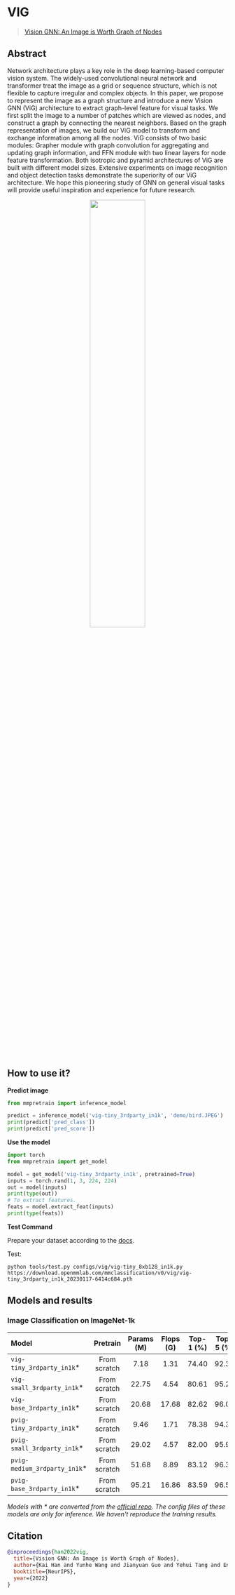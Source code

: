# VIG

> [Vision GNN: An Image is Worth Graph of Nodes](https://arxiv.org/abs/2206.00272)

<!-- [ALGORITHM] -->

## Abstract

Network architecture plays a key role in the deep learning-based computer vision system. The widely-used convolutional neural network and transformer treat the image as a grid or sequence structure, which is not flexible to capture irregular and complex objects. In this paper, we propose to represent the image as a graph structure and introduce a new Vision GNN (ViG) architecture to extract graph-level feature for visual tasks. We first split the image to a number of patches which are viewed as nodes, and construct a graph by connecting the nearest neighbors. Based on the graph representation of images, we build our ViG model to transform and exchange information among all the nodes. ViG consists of two basic modules: Grapher module with graph convolution for aggregating and updating graph information, and FFN module with two linear layers for node feature transformation. Both isotropic and pyramid architectures of ViG are built with different model sizes. Extensive experiments on image recognition and object detection tasks demonstrate the superiority of our ViG architecture. We hope this pioneering study of GNN on general visual tasks will provide useful inspiration and experience for future research.

<div align=center>
<img src="https://user-images.githubusercontent.com/26739999/212789461-f085e4da-9ce9-435f-93c0-e1b84d10b79f.png" width="50%"/>
</div>

## How to use it?

<!-- [TABS-BEGIN] -->

**Predict image**

```python
from mmpretrain import inference_model

predict = inference_model('vig-tiny_3rdparty_in1k', 'demo/bird.JPEG')
print(predict['pred_class'])
print(predict['pred_score'])
```

**Use the model**

```python
import torch
from mmpretrain import get_model

model = get_model('vig-tiny_3rdparty_in1k', pretrained=True)
inputs = torch.rand(1, 3, 224, 224)
out = model(inputs)
print(type(out))
# To extract features.
feats = model.extract_feat(inputs)
print(type(feats))
```

**Test Command**

Prepare your dataset according to the [docs](https://mmpretrain.readthedocs.io/en/latest/user_guides/dataset_prepare.html#prepare-dataset).

Test:

```shell
python tools/test.py configs/vig/vig-tiny_8xb128_in1k.py https://download.openmmlab.com/mmclassification/v0/vig/vig-tiny_3rdparty_in1k_20230117-6414c684.pth
```

<!-- [TABS-END] -->

## Models and results

### Image Classification on ImageNet-1k

| Model                         |   Pretrain   | Params (M) | Flops (G) | Top-1 (%) | Top-5 (%) |                Config                |                                        Download                                        |
| :---------------------------- | :----------: | :--------: | :-------: | :-------: | :-------: | :----------------------------------: | :------------------------------------------------------------------------------------: |
| `vig-tiny_3rdparty_in1k`\*    | From scratch |    7.18    |   1.31    |   74.40   |   92.34   |  [config](vig-tiny_8xb128_in1k.py)   | [model](https://download.openmmlab.com/mmclassification/v0/vig/vig-tiny_3rdparty_in1k_20230117-6414c684.pth) |
| `vig-small_3rdparty_in1k`\*   | From scratch |   22.75    |   4.54    |   80.61   |   95.28   |  [config](vig-small_8xb128_in1k.py)  | [model](https://download.openmmlab.com/mmclassification/v0/vig/vig-small_3rdparty_in1k_20230117-5338bf3b.pth) |
| `vig-base_3rdparty_in1k`\*    | From scratch |   20.68    |   17.68   |   82.62   |   96.04   |  [config](vig-base_8xb128_in1k.py)   | [model](https://download.openmmlab.com/mmclassification/v0/vig/vig-base_3rdparty_in1k_20230117-92f6f12f.pth) |
| `pvig-tiny_3rdparty_in1k`\*   | From scratch |    9.46    |   1.71    |   78.38   |   94.38   |  [config](pvig-tiny_8xb128_in1k.py)  | [model](https://download.openmmlab.com/mmclassification/v0/vig/pvig-tiny_3rdparty_in1k_20230117-eb77347d.pth) |
| `pvig-small_3rdparty_in1k`\*  | From scratch |   29.02    |   4.57    |   82.00   |   95.97   | [config](pvig-small_8xb128_in1k.py)  | [model](https://download.openmmlab.com/mmclassification/v0/vig/pvig-small_3rdparty_in1k_20230117-9433dc96.pth) |
| `pvig-medium_3rdparty_in1k`\* | From scratch |   51.68    |   8.89    |   83.12   |   96.35   | [config](pvig-medium_8xb128_in1k.py) | [model](https://download.openmmlab.com/mmclassification/v0/vig/pvig-medium_3rdparty_in1k_20230117-21057a6d.pth) |
| `pvig-base_3rdparty_in1k`\*   | From scratch |   95.21    |   16.86   |   83.59   |   96.52   |  [config](pvig-base_8xb128_in1k.py)  | [model](https://download.openmmlab.com/mmclassification/v0/vig/pvig-base_3rdparty_in1k_20230117-dbab3c85.pth) |

*Models with * are converted from the [official repo](https://github.com/huawei-noah/Efficient-AI-Backbones/tree/master/vig_pytorch). The config files of these models are only for inference. We haven't reproduce the training results.*

## Citation

```bibtex
@inproceedings{han2022vig,
  title={Vision GNN: An Image is Worth Graph of Nodes},
  author={Kai Han and Yunhe Wang and Jianyuan Guo and Yehui Tang and Enhua Wu},
  booktitle={NeurIPS},
  year={2022}
}
```
